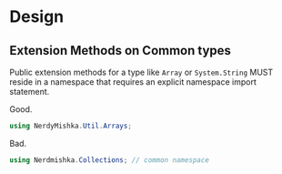 # Design

## Extension Methods on Common types

Public extension methods for a type like `Array` or `System.String` MUST reside
in a namespace that requires an explicit namespace import statement.

Good.

```csharp
using NerdyMishka.Util.Arrays;
```

Bad.

```csharp
using Nerdmishka.Collections; // common namespace
```
